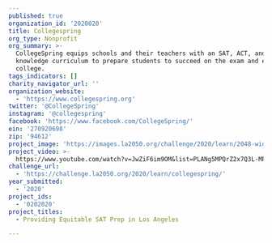 ```yaml
---
published: true
organization_id: '2020020'
title: Collegespring
org_type: Nonprofit
org_summary: >-
  CollegeSpring equips schools and their teachers with an SAT, ACT, and college
  knowledge curriculum to prepare students to succeed on the exam and enter
  college.
tags_indicators: []
charity_navigator_url: ''
organization_website:
  - 'https://www.collegespring.org'
twitter: '@CollegeSpring'
instagram: '@collegespring'
facebook: 'https://www.facebook.com/CollegeSpring/'
ein: '270920698'
zip: '94612'
project_image: 'https://images.la2050.org/challenge/2020/learn/2048-wide/collegespring.jpg'
project_video: >-
  https://www.youtube.com/watch?v=JwZiF6im9OM&list=PLANg5MPQrZ2x7Q3L-MPW75SgOijMyUiOl&index=2&t=0s
challenge_url:
  - 'https://challenge.la2050.org/2020/learn/collegespring/'
year_submitted:
  - '2020'
project_ids:
  - '0202020'
project_titles:
  - Providing Equitable SAT Prep in Los Angeles

---
```

